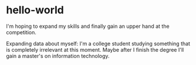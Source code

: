 # hello-world
I'm hoping to expand my skills and finally gain an upper hand at the competition. 


Expanding data about myself: I'm a college student studying something that is completely irrelevant at this moment. Maybe after I finish the degree I'll gain a master's on information technology. 
